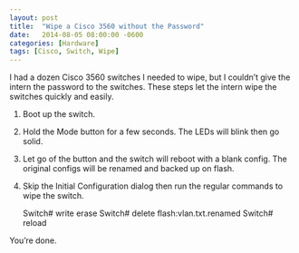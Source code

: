 ```yaml
---
layout: post
title:  "Wipe a Cisco 3560 without the Password"
date:   2014-08-05 08:00:00 -0600
categories: [Hardware]
tags: [Cisco, Switch, Wipe]
---
```


I had a dozen Cisco 3560 switches I needed to wipe, but I couldn’t give the intern the password to the switches. These steps let the intern wipe the switches quickly and easily.

1. Boot up the switch.
1. Hold the Mode button for a few seconds. The LEDs will blink then go solid.
1. Let go of the button and the switch will reboot with a blank config. The original configs will be renamed and backed up on flash.
1. Skip the Initial Configuration dialog then run the regular commands to wipe the switch.

    Switch# write erase
    Switch# delete flash:vlan.txt.renamed
    Switch# reload

You’re done.
